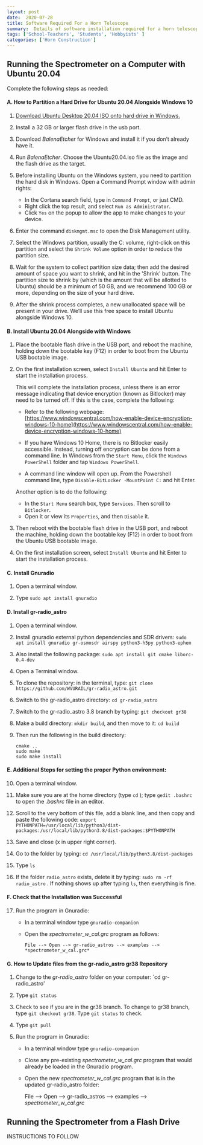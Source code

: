 ```yaml
---
layout: post
date:  2020-07-28
title: Software Required For a Horn Telescope
summary:  Details of software installation required for a horn telescope
tags: ['School-Teachers', 'Students', 'Hobbyists' ]
categories: ['Horn Construction']
---
```


## Running the Spectrometer on a Computer with Ubuntu 20.04

Complete the following steps as needed:

#### A. How to Partition a Hard Drive for Ubuntu 20.04 Alongside Windows 10

   1. [Download Ubuntu Desktop 20.04 ISO onto hard drive in Windows.](http://releases.ubuntu.com/20.04/)

   2. Install a 32 GB or larger flash drive in the usb port.
      
   3. Download *BalenaEtcher* for Windows and install it if you don’t already have it.
   
   4. Run *BalenaEtcher*. Choose the Ubuntu20.04.iso file as the image and the flash drive as the target.

   5. Before installing Ubuntu on the Windows system, you need to partition the hard disk in Windows. 
      Open a Command Prompt window with admin rights:
         - In the Cortana search field, type in `Command Prompt`, or just CMD.
         - Right click the top result, and select `Run as Administrator`.
         - Click `Yes` on the popup to allow the app to make changes to your device.
         
   6. Enter the command `diskmgmt.msc` to open the Disk Management utility.

   7. Select the Windows partition, usually the C: volume, right-click on this partition and select the `Shrink Volume` option in order to reduce the partition size.

   8. Wait for the system to collect partition size data; then add the desired amount of space you want to shrink, and hit in the 'Shrink' button. The partition size to shrink by (which is the amount that will be allotted to Ubuntu) should be a minimum of 50 GB, and we recommend 100 GB or more, depending on the size of your hard drive.
      
   9. After the shrink process completes, a new unallocated space will be present in your drive. We’ll use this free space to install Ubuntu alongside Windows 10.

#### B. Install Ubuntu 20.04 Alongside with Windows

   1. Place the bootable flash drive in the USB port, and reboot the machine, holding down the bootable key (F12) in order to boot from the Ubuntu USB bootable image.

   2. On the first installation screen, select `Install Ubuntu` and hit Enter to start the installation process.

      This will complete the installation process, unless there is an error message indicating that device encryption (known as Bitlocker) may need to be turned off. If this is the case, complete the following:

      - Refer to the following webpage: [https://www.windowscentral.com/how-enable-device-encryption-windows-10-home](https://www.windowscentral.com/how-enable-device-encryption-windows-10-home)
      
      - If you have Windows 10 Home, there is no Bitlocker easily accessible. Instead, turning off encryption can be done from a command line. In Windows from the `Start Menu`, click the `Windows PowerShell` folder and tap `Windows PowerShell`.

      - A command line window will open up. From the Powershell command line, type `Disable-BitLocker -MountPoint C:` and hit Enter.
      
      Another option is to do the following:
         + In the `Start Menu` search box, type `Services`. Then scroll to `Bitlocker`. 
         + Open it or view its `Properties`, and then `Disable` it.

   3. Then reboot with the bootable flash drive in the USB port, and reboot the machine, holding down the bootable key (F12) in order to boot from the Ubuntu USB bootable image.

   4. On the first installation screen, select `Install Ubuntu` and hit Enter to start the installation process.


#### C. Install Gnuradio 

   1. Open a terminal window.
      
   2. Type `sudo apt install gnuradio`

#### D. Install gr-radio_astro 

   1. Open a terminal window.

   2. Install gnuradio external python dependencies and SDR drivers:
      `sudo apt install gnuradio gr-osmosdr airspy python3-h5py python3-ephem`

   3. Also install the following package: `sudo apt install git cmake liborc-0.4-dev`
      
   4. Open a Terminal window.
   
   5. To clone the repository: in the terminal, type: `git clone https://github.com/WVURAIL/gr-radio_astro.git`

   6. Switch to the gr-radio_astro directory: `cd gr-radio_astro`

   7. Switch to the gr-radio_astro 3.8 branch by typing: `git checkout gr38`

   8. Make a build directory: `mkdir build`, and then move to it: `cd build`  
      
   9. Then run the following in the build directory:

      ```
      cmake ..
      sudo make
      sudo make install
      ```
#### E. Additional Steps for setting the proper Python environment:

   10. Open a terminal window.
   
   11. Make sure you are at the home directory (type `cd` ); type `gedit .bashrc` to open the *.bashrc* file in an editor.
   
   12. Scroll to the very bottom of this file, add a blank line, and then copy and paste the following code: `export PYTHONPATH=/usr/local/lib/python3/dist-packages:/usr/local/lib/python3.8/dist-packages:$PYTHONPATH`

   13. Save and close (x in upper right corner).
   
   14. Go to the folder by typing: `cd /usr/local/lib/python3.8/dist-packages`
   
   15. Type `ls`
   
   16. If the folder `radio_astro` exists, delete it by typing: `sudo rm -rf radio_astro` . If nothing shows up after typing `ls`, then everything is fine.
 
#### F. Check that the Installation was Successful
 
   17. Run the program in Gnuradio:
         - In a terminal window type `gnuradio-companion`
         - Open the *spectrometer_w_cal.grc* program as follows: 
            
           `File --> Open --> gr-radio_astros --> examples --> *spectrometer_w_cal.grc* `

#### G. How to Update files from the gr-radio_astro gr38 Repository

   1. Change to the *gr-radio_astro* folder on your computer: `cd gr-radio_astro'

   2. Type `git status`
      
   3. Check to see if you are in the gr38 branch. To change to gr38 branch, type `git checkout gr38`. Type `git status` to check. 

   4. Type `git pull`

   5. Run the program in Gnuradio:
      - In a terminal window type `gnuradio-companion`
      - Close any pre-existing *spectrometer_w_cal.grc* program that would already be loaded in the Gnuradio program.
      - Open the new *spectrometer_w_cal.grc* program that is in the updated gr-radio_astro folder: 
            
         File --> Open --> gr-radio_astros --> examples --> *spectrometer_w_cal.grc*


##  Running the Spectrometer from a Flash Drive

  INSTRUCTIONS TO FOLLOW
